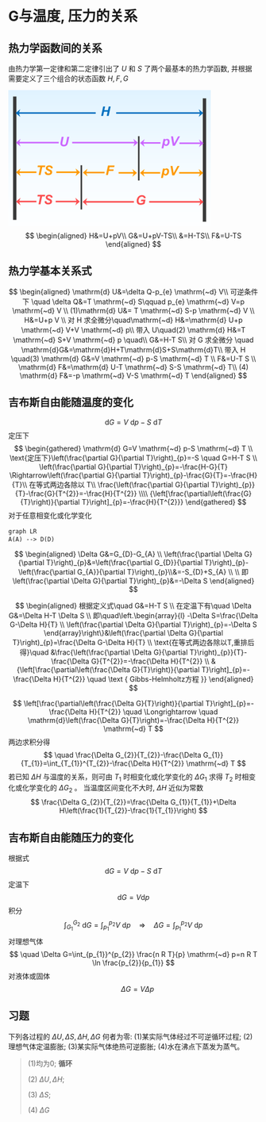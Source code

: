 # G与温度, 压力的关系

## 热力学函数间的关系

由热力学第一定律和第二定律引出了 $U$ 和 $S$ 了两个最基本的热力学函数, 并根据需要定义了三个组合的状态函数 $H,F,G$

![image-20211019100904199](image/image-20211019100904199.png)
$$
\begin{aligned}
H&=U+pV\\
G&=U+pV-TS\\
&=H-TS\\
F&=U-TS
\end{aligned}
$$

## 热力学基本关系式

$$
\begin{aligned}
\mathrm{d} U&=\delta Q-p_{e} \mathrm{~d} V\\
可逆条件下 \quad \delta Q&=T \mathrm{~d} S\qquad p_{e} \mathrm{~d} V=p \mathrm{~d} V \\
(1)\mathrm{d} U&=  T \mathrm{~d} S-p \mathrm{~d} V \\
H&=U+p V \\ 
对 H 求全微分\quad\mathrm{~d} H&=\mathrm{d} U+p \mathrm{~d} V+V \mathrm{~d} p\\
带入 U\quad(2) \mathrm{d} H&=T \mathrm{~d} S+V \mathrm{~d} p \quad\\
G&=H-T S\\
对 G 求全微分 \quad \mathrm{d}G&=\mathrm{d}H+T\mathrm{d}S+S\mathrm{d}T\\
带入 H \quad(3) \mathrm{d} G&=V \mathrm{~d} p-S \mathrm{~d} T \\
F&=U-T S \\
\mathrm{d} F&=\mathrm{d} U-T \mathrm{~d} S-S \mathrm{~d} T\\
(4) \mathrm{d} F&=-p \mathrm{~d} V-S \mathrm{~d} T
\end{aligned}
$$

## 吉布斯自由能随温度的变化

$$
\mathrm{d} G=V \mathrm{~d} p-S \mathrm{~d} T
$$
定压下 
$$
\begin{gathered}
\mathrm{d} G=V \mathrm{~d} p-S \mathrm{~d} T \\
\text{定压下}\left(\frac{\partial G}{\partial T}\right)_{p}=-S \quad G=H-T S \\
\left(\frac{\partial G}{\partial T}\right)_{p}=-\frac{H-G}{T} \Rightarrow\left(\frac{\partial G}{\partial T}\right)_{p}-\frac{G}{T}=-\frac{H}{T}\\
在等式两边各除以 T\\
\frac{\left(\frac{\partial G}{\partial T}\right)_{p}}{T}-\frac{G}{T^{2}}=-\frac{H}{T^{2}} \\\\
{\left[\frac{\partial\left(\frac{G}{T}\right)}{\partial T}\right]_{p}=-\frac{H}{T^{2}}}
\end{gathered}
$$
对于任意相变化或化学变化

```mermaid
graph LR
A(A) --> D(D)
```

$$
\begin{aligned}
\Delta G&=G_{D}-G_{A} \\
\left(\frac{\partial \Delta G}{\partial T}\right)_{p}&=\left(\frac{\partial G_{D}}{\partial T}\right)_{p}-\left(\frac{\partial G_{A}}{\partial T}\right)_{p}\\&=-S_{D}+S_{A} \\
\\
即\left(\frac{\partial \Delta G}{\partial T}\right)_{p}&=-\Delta S
\end{aligned}
$$

$$
\begin{aligned}
根据定义式\quad G&=H-T S \\
在定温下有\quad \Delta G&=\Delta H-T \Delta S \\
即\quad\left.\begin{array}{l}
-\Delta S=\frac{\Delta G-\Delta H}{T} \\
\left(\frac{\partial \Delta G}{\partial T}\right)_{p}=-\Delta S
\end{array}\right\}&\left(\frac{\partial \Delta G}{\partial T}\right)_{p}=\frac{\Delta G-\Delta H}{T} \\
\text{在等式两边各除以T,重排后得}\quad
&\frac{\left(\frac{\partial \Delta G}{\partial T}\right)_{p}}{T}-\frac{\Delta G}{T^{2}}=-\frac{\Delta H}{T^{2}} \\
&{\left[\frac{\partial\left(\frac{\Delta G}{T}\right)}{\partial T}\right]_{p}=-\frac{\Delta H}{T^{2}} \quad \text { Gibbs-Helmholtz方程 }}
\end{aligned}
$$

$$
\left[\frac{\partial\left(\frac{\Delta G}{T}\right)}{\partial T}\right]_{p}=-\frac{\Delta H}{T^{2}} \quad \Longrightarrow \quad \mathrm{d}\left(\frac{\Delta G}{T}\right)=-\frac{\Delta H}{T^{2}} \mathrm{~d} T
$$
两边求积分得
$$
\quad \frac{\Delta G_{2}}{T_{2}}-\frac{\Delta G_{1}}{T_{1}}=\int_{T_{1}}^{T_{2}}-\frac{\Delta H}{T^{2}} \mathrm{~d} T
$$
若已知 $\Delta H$ 与温度的关系，则可由 $T_{1}$ 时相变化或化学变化的 $\Delta G_{1}$ 求得 $T_{2}$ 时相变化或化学变化的 $\Delta G_{2}$ 。
当温度区间变化不大时, $\Delta H$ 近似为常数
$$
\frac{\Delta G_{2}}{T_{2}}=\frac{\Delta G_{1}}{T_{1}}+\Delta H\left(\frac{1}{T_{2}}-\frac{1}{T_{1}}\right)
$$

## 吉布斯自由能随压力的变化

根据式
$$
\mathrm{d} G=V \mathrm{~d} p-S \mathrm{~d} T
$$
定温下 
$$
\mathrm{d} G=V \mathrm{d} p
$$
积分
$$
\int_{G_{1}}^{G_{2}} \mathrm{~d} G=\int_{p_{1}}^{p_{2}} V \mathrm{~d} p \quad\Rightarrow\quad \Delta G=\int_{p_{1}}^{p_{2}} V \mathrm{~d} p
$$
对理想气体 
$$
\quad \Delta G=\int_{p_{1}}^{p_{2}} \frac{n R T}{p} \mathrm{~d} p=n R T \ln \frac{p_{2}}{p_{1}}
$$
对液体或固体 
$$
\quad \Delta G=V \Delta p
$$
## 习题

下列各过程的 $\Delta U, \Delta S, \Delta H, \Delta G$ 何者为零:
(1)某实际气体经过不可逆循环过程;
(2)理想气体定温膨胀;
(3)某实际气体绝热可逆膨胀;
(4)水在沸点下蒸发为蒸气。

>   (1)均为0;
>   **循环**
>
>   (2) $\Delta U, \Delta H ;$
>
>   (3) $\Delta S$;
>
>   (4) $\Delta G$

